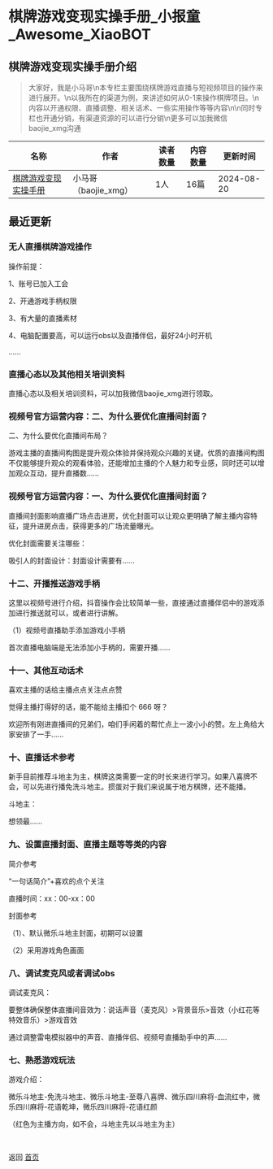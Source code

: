 # 棋牌游戏变现实操手册_小报童_Awesome_XiaoBOT

## 棋牌游戏变现实操手册介绍
> 大家好，我是小马哥\n本专栏主要围绕棋牌游戏直播与短视频项目的操作来进行展开。\n以我所在的渠道为例，来讲述如何从0-1来操作棋牌项目。\n内容以开通权限、直播调整、相关话术、一些实用操作等等内容\n\n同时专栏也开通分销，有渠道资源的可以进行分销\n更多可以加我微信baojie_xmg沟通  
  


|名称|作者|读者数量|内容数量|更新时间|
|---|---|---|---|---|
|[棋牌游戏变现实操手册](https://xiaobot.net/p/qpyx?refer=0b133df9-27dc-423b-8101-639049001c13)|小马哥（baojie_xmg）|1人|16篇|2024-08-20|

## 最近更新
### 无人直播棋牌游戏操作

操作前提：

1、账号已加入工会

2、开通游戏手柄权限

3、有大量的直播素材

4、电脑配置要高，可以运行obs以及直播伴侣，最好24小时开机

......

### 直播心态以及其他相关培训资料

直播心态以及相关培训资料，可以加我微信baojie_xmg进行领取。

### 视频号官方运营内容：二、为什么要优化直播间封面？

二、为什么要优化直播间布局？

游戏主播的直播间构图是提升观众体验并保持观众兴趣的关键。优质的直播间构图不仅能够提升观众的观看体验，还能增加主播的个人魅力和专业感，同时还可以增加观众互动，提升直播数......

### 视频号官方运营内容：一、为什么要优化直播间封面？

直播间封面影响直播广场点击进房，优化封面可以让观众更明确了解主播内容特征，提升进房点击，获得更多的广场流量曝光。

优化封面需要关注哪些：

吸引人的封面设计：封面设计需要有......

### 十二、开播推送游戏手柄

这里以视频号进行介绍，抖音操作会比较简单一些，直接通过直播伴侣中的游戏添加进行推送就可以，或者进行讲解。

（1）视频号直播助手添加游戏小手柄

首次直播电脑端是无法添加小手柄的，需要开播......

### 十一、其他互动话术

喜欢主播的话给主播点点关注点点赞

觉得主播打得好的话，能不能给主播扣个 666 呀？

欢迎所有刚进直播间的兄弟们，咱们手闲着的帮忙点上一波小小的赞。左上角给大家安排了一手......

### 十、直播话术参考

新手目前推荐斗地主为主，棋牌这类需要一定的时长来进行学习。如果八喜牌不会，可以先进行播免洗斗地主。掼蛋对于我们来说属于地方棋牌，还不能播。

斗地主：

想领最......

### 九、设置直播封面、直播主题等等类的内容

简介参考

“一句话简介”+喜欢的点个关注

直播时间：xx：00-xx：00

封面参考

（1）、默认微乐斗地主封面，初期可以设置

（2）采用游戏角色画面

### 八、调试麦克风或者调试obs

调试麦克风：

要整体确保整体直播间音效为：说话声音（麦克风）>背景音乐>音效（小红花等特效音乐）>游戏音效

通过调整雷电模拟器中的声音、直播伴侣、视频号直播助手中的声......

### 七、熟悉游戏玩法

游戏介绍：

微乐斗地主-免洗斗地主、微乐斗地主-至尊八喜牌、微乐四川麻将-血流红中，微乐四川麻将-花语乾坤，微乐四川麻将-花语红颜

（红色为主播方向，如不会，斗地主先以斗地主为主）


<a href="https://github.com/Reno9527/awesome-xiaobot" style="color: white; text-decoration: none;">awesome-xiaobot</a>

返回 [首页](../README.md)
